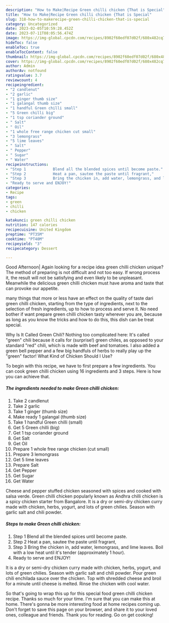 ```yaml
---
description: "How to Make|Recipe Green chilli chicken {That is Special"
title: "How to Make|Recipe Green chilli chicken {That is Special"
slug: 318-how-to-makerecipe-green-chilli-chicken-that-is-special
category: Uncategorized
date: 2023-02-05T10:59:28.452Z
date: 2023-07-11T08:05:56.474Z
image: https://img-global.cpcdn.com/recipes/8902f60edf07d02f/680x482cq70/green-chilli-chicken-recipe-main-photo.jpg
hideToc: false
enableToc: true
enableTocContent: false
thumbnail: https://img-global.cpcdn.com/recipes/8902f60edf07d02f/680x482cq70/green-chilli-chicken-recipe-main-photo.jpg
cover: https://img-global.cpcdn.com/recipes/8902f60edf07d02f/680x482cq70/green-chilli-chicken-recipe-main-photo.jpg
author: Admin
authorAv: notfound
ratingvalue: 3.7
reviewcount: 4
recipeingredient:
- "2 candlenut"
- "2 garlic"
- "1 ginger thumb size"
- "1 galangal thumb size"
- "1 handful Green chilli small"
- "5 Green chilli big"
- "1 tsp coriander ground"
- " Salt"
- " Oil"
- "1 whole free range chicken cut small"
- "3 lemongrass"
- "5 lime leaves"
- " Salt"
- " Pepper"
- " Sugar"
- " Water"
recipeinstructions:
- "Step 1            Blend all the blended spices until become paste."
- "Step 2            Heat a pan, sautee the paste until fragrant,"
- "Step 3            Bring the chicken in, add water, lemongrass, and lime leaves. Boil with a low heat until it&#39;s tender (approximately 1 hour)."
- "Ready to serve and ENJOY!"
categories:
- Recipe
tags:
- green
- chilli
- chicken

katakunci: green chilli chicken 
nutrition: 147 calories
recipecuisine: United Kingdom
preptime: "PT35M"
cooktime: "PT40M"
recipeyield: "3"
recipecategory: Dessert

---
```



Good Afternoon| Again looking for a recipe idea green chilli chicken unique? The method of preparing is not difficult and not too easy. If wrong process it, the result will not be satisfying and even likely to be unpleasant. Meanwhile the delicious green chilli chicken must have aroma and taste that can provoke our appetite.






many things that more or less have an effect on the quality of taste dari green chilli chicken, starting from the type of ingredients, next to the selection of fresh ingredients, up to how to process and serve it. No need bother if want prepare green chilli chicken tasty wherever you are, because as long as you know the tricks and how to do this, this dish can be treat special.


Why Is It Called Green Chili? Nothing too complicated here: It&#39;s called &#34;green&#34; chili because it calls for (surprise!) green chiles, as opposed to your standard &#34;red&#34; chili, which is made with beef and tomatoes. I also added a green bell pepper and a few big handfuls of herbs to really play up the &#34;green&#34; factor! What Kind of Chicken Should I Use?


To begin with this recipe, we have to first prepare a few ingredients. You can cook green chilli chicken using 16 ingredients and 3 steps. Here is how you can achieve that.

<!--inarticleads1-->

##### The ingredients needed to make Green chilli chicken:

1. Take 2 candlenut
1. Take 2 garlic
1. Take 1 ginger (thumb size)
1. Make ready 1 galangal (thumb size)
1. Take 1 handful Green chilli (small)
1. Get 5 Green chilli (big)
1. Get 1 tsp coriander ground
1. Get  Salt
1. Get  Oil
1. Prepare 1 whole free range chicken (cut small)
1. Prepare 3 lemongrass
1. Get 5 lime leaves
1. Prepare  Salt
1. Get  Pepper
1. Get  Sugar
1. Get  Water


Cheese and pepper stuffed chicken seasoned with spices and cooked with salsa verde. Green chilli chicken popularly known as Andhra chilli chicken is a spicy chicken starter from Bangalore. It is a dry or semi-dry chicken curry made with chicken, herbs, yogurt, and lots of green chilies. Season with garlic salt and chili powder. 

<!--inarticleads2-->

##### Steps to make Green chilli chicken:

1. Step 1            Blend all the blended spices until become paste.
1. Step 2            Heat a pan, sautee the paste until fragrant,
1. Step 3            Bring the chicken in, add water, lemongrass, and lime leaves. Boil with a low heat until it&#39;s tender (approximately 1 hour).
1. Ready to serve and ENJOY!

It is a dry or semi-dry chicken curry made with chicken, herbs, yogurt, and lots of green chilies. Season with garlic salt and chili powder. Pour green chili enchilada sauce over the chicken. Top with shredded cheese and broil for a minute until cheese is melted. Rinse the chicken with cool water. 

So that's going to wrap this up for this special food green chilli chicken recipe. Thanks so much for your time. I'm sure that you can make this at home. There's gonna be more interesting food at home recipes coming up. Don't forget to save this page on your browser, and share it to your loved ones, colleague and friends. Thank you for reading. Go on get cooking!
